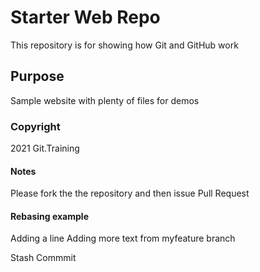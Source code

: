 # Starter Web Repo

This repository is for showing how Git and GitHub work

## Purpose

Sample website with plenty of files for demos

### Copyright

2021 Git.Training 

#### Notes

Please fork the the repository and then issue Pull Request

#### Rebasing example

Adding a line
Adding more text from myfeature branch

Stash Commmit